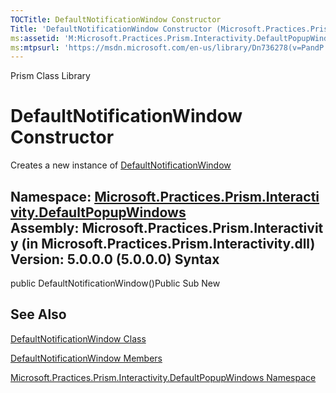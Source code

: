 ```yaml
---
TOCTitle: DefaultNotificationWindow Constructor
Title: 'DefaultNotificationWindow Constructor (Microsoft.Practices.Prism.Interactivity.DefaultPopupWindows)'
ms:assetid: 'M:Microsoft.Practices.Prism.Interactivity.DefaultPopupWindows.DefaultNotificationWindow.\#ctor'
ms:mtpsurl: 'https://msdn.microsoft.com/en-us/library/Dn736278(v=PandP.50)'
---
```


Prism Class Library

DefaultNotificationWindow Constructor
=====================================

Creates a new instance of [DefaultNotificationWindow](https://msdn.microsoft.com/t:microsoft.practices.prism.interactivity.defaultpopupwindows.defaultnotificationwindow)

**Namespace:** [Microsoft.Practices.Prism.Interactivity.DefaultPopupWindows](https://msdn.microsoft.com/n:microsoft.practices.prism.interactivity.defaultpopupwindows)
**Assembly:** Microsoft.Practices.Prism.Interactivity (in Microsoft.Practices.Prism.Interactivity.dll) Version: 5.0.0.0 (5.0.0.0)
Syntax
------

<span id="syntaxToggle"></span>public DefaultNotificationWindow()Public Sub New

See Also
--------

<span id="seeAlsoToggle"></span>
[DefaultNotificationWindow Class](https://msdn.microsoft.com/t:microsoft.practices.prism.interactivity.defaultpopupwindows.defaultnotificationwindow)

[DefaultNotificationWindow Members](https://msdn.microsoft.com/allmembers.t:microsoft.practices.prism.interactivity.defaultpopupwindows.defaultnotificationwindow)

[Microsoft.Practices.Prism.Interactivity.DefaultPopupWindows Namespace](https://msdn.microsoft.com/n:microsoft.practices.prism.interactivity.defaultpopupwindows)
